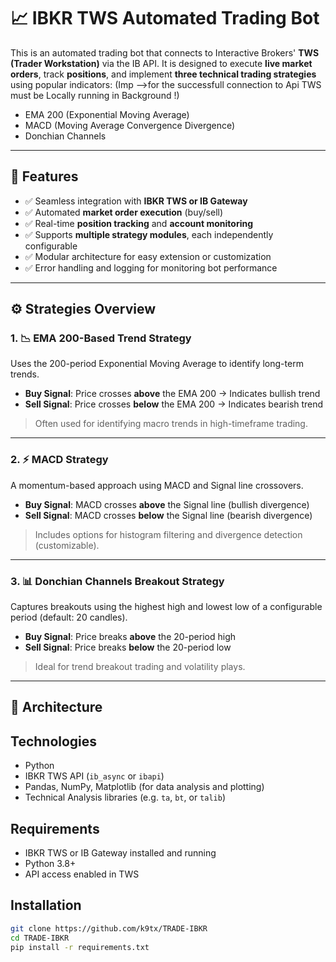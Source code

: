# 📈 IBKR TWS Automated Trading Bot

This is an automated trading bot that connects to Interactive Brokers' **TWS (Trader Workstation)** via the IB API. It is designed to execute **live market orders**, track **positions**, and implement **three technical trading strategies** using popular indicators:
(Imp -->for the successfull connection to Api TWS must be Locally running in Background !)

- EMA 200 (Exponential Moving Average)
- MACD (Moving Average Convergence Divergence)
- Donchian Channels

---

## 🚀 Features

- ✅ Seamless integration with **IBKR TWS or IB Gateway**
- ✅ Automated **market order execution** (buy/sell)
- ✅ Real-time **position tracking** and **account monitoring**
- ✅ Supports **multiple strategy modules**, each independently configurable
- ✅ Modular architecture for easy extension or customization
- ✅ Error handling and logging for monitoring bot performance

---

## ⚙️ Strategies Overview

### 1. 📉 EMA 200-Based Trend Strategy
Uses the 200-period Exponential Moving Average to identify long-term trends.

- **Buy Signal**: Price crosses **above** the EMA 200 → Indicates bullish trend
- **Sell Signal**: Price crosses **below** the EMA 200 → Indicates bearish trend

> Often used for identifying macro trends in high-timeframe trading.

---

### 2. ⚡ MACD Strategy
A momentum-based approach using MACD and Signal line crossovers.

- **Buy Signal**: MACD crosses **above** the Signal line (bullish divergence)
- **Sell Signal**: MACD crosses **below** the Signal line (bearish divergence)

> Includes options for histogram filtering and divergence detection (customizable).

---

### 3. 📊 Donchian Channels Breakout Strategy
Captures breakouts using the highest high and lowest low of a configurable period (default: 20 candles).

- **Buy Signal**: Price breaks **above** the 20-period high
- **Sell Signal**: Price breaks **below** the 20-period low

> Ideal for trend breakout trading and volatility plays.

---

## 🧠 Architecture

## Technologies

- Python
- IBKR TWS API (`ib_async` or `ibapi`)
- Pandas, NumPy, Matplotlib (for data analysis and plotting)
- Technical Analysis libraries (e.g. `ta`, `bt`, or `talib`)

## Requirements

- IBKR TWS or IB Gateway installed and running
- Python 3.8+
- API access enabled in TWS

## Installation

```bash
git clone https://github.com/k9tx/TRADE-IBKR
cd TRADE-IBKR
pip install -r requirements.txt
